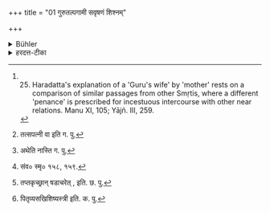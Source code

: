 +++
title = "01 गुरुतल्पगामी सवृषणं शिश्नम्"

+++

<details><summary>Bühler</summary>

1. He who has had connection with a Guru's wife shall cut off his organ together with the testicles, take them into his joined hands and walk towards the south without stopping, until he falls down dead. [^1] 


[^1]:  25. Haradatta's explanation of a 'Guru's wife' by 'mother' rests on a comparison of similar passages from other Smṛtis, where a different 'penance' is prescribed for incestuous intercourse with other near relations. Manu XI, 105; Yājñ. III, 259.
</details>

<details><summary>हरदत्त-टीका</summary>

## सूत्रम्
गुरुतल्पगामी सवृषणं शिश्न परिवास्याऽञ्जलावाधाय दक्षिणां दिशमनावृत्ति व्रजेत् ॥ १॥  
## टिप्पनी
गुरुरत्र पिता, नाऽऽचार्यादिः। तल्पशब्देन शयनवाचिना भार्या लक्ष्यते । सा च साक्षाज्जननी[^१] न तत्सपत्नी। तां गत्वा सवृषणं साण्डं शिश्नं परिवास्य क्षुरादिना छित्वाऽञ्जलावाधाय दक्षिणां दिशं व्रजेत् । अनावृत्तिम् आवृत्तिर्न क्रियते यस्यां तां दिशमनावर्तमानो गच्छेत् । अथ ये[^२] दक्षिणस्योदधेस्तीरे वसन्ति तेऽपि यावद्देशं गत्वा उदधिमेव प्रवेक्ष्यन्ति । मरणं हात्र विवक्षितम् । अत्र सर्वतः—  

[^१]: तत्सपत्नी वा इति ग. पु.  

[^२]: अथेति नास्ति ग. पु.  

[^३]पितृदारान् समारुह्य मातृवर्जं नराधमः।  
भगिनीं मातुराप्तां वा स्वसारं वाऽन्यमातृजाम् ॥  
एता गत्वा स्त्रियो मोहात[^४] तप्तकृच्छ्रं समाचरेत् ॥ इति ।  
नारदस्तु—  
'माता मातृष्वसा श्वश्रूर्मातुलानी पितृष्वसा ।  
[^५]पितृव्यपत्नी शिष्यस्त्री भगिनी तत्सखी स्नुषा ।  
दुहिताऽऽचार्यभार्या च सगोत्रा शरणागता ।  
राशी प्रव्रजिता धात्री साध्वी वर्णोत्तमा च या । आसामन्यतमां गत्वा गुरुतल्पग उच्यते ।  
शिश्नस्योत्कृन्तनं तत्र नाऽन्यो दण्डो विधीयते ॥ इति ॥ १ ॥  

[^३]: संव० स्मृ० १५८, १५९.  

[^४]:

    तप्तकृच्छ्रान् षडाचरेत् , इति. छ. पु.  

[^५]:

    पितृव्यसखिशिष्यस्त्री इति. क. पु.
</details>

